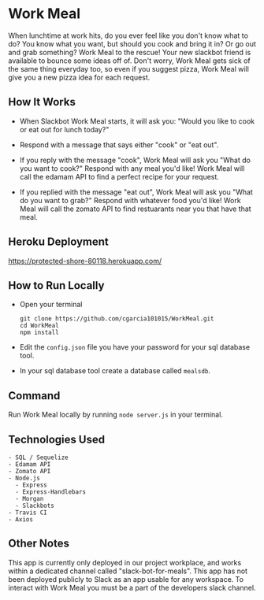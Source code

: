 # Work Meal

When lunchtime at work hits, do you ever feel like you don't know what to do? You know what you want, but should you cook and bring it in? Or go out and grab something? Work Meal to the rescue! Your new slackbot friend is available to bounce some ideas off of. Don't worry, Work Meal gets sick of the same thing everyday too, so even if you suggest pizza, Work Meal will give you a new pizza idea for each request. 

## How It Works 

* When Slackbot Work Meal starts, it will ask you: "Would you like to cook or eat out for lunch today?" 

* Respond with a message that says either "cook" or "eat out". 

* If you reply with the message "cook", Work Meal will ask you "What do you want to cook?" Respond with any meal you'd like! Work Meal will call the edamam API to find a perfect recipe for your request. 

* If you replied with the message "eat out", Work Meal will ask you "What do you want to grab?" Respond with whatever food you'd like! Work Meal will call the zomato API to find restuarants near you that have that meal. 

## Heroku Deployment 
https://protected-shore-80118.herokuapp.com/

## How to Run Locally

* Open your terminal

  ```
  git clone https://github.com/cgarcia101015/WorkMeal.git
  cd WorkMeal
  npm install 
  ```

* Edit the `config.json` file you have your password for your sql database tool. 

* In your sql database tool create a database called `mealsdb`. 

## Command

Run Work Meal locally by running `node server.js` in your terminal. 

## Technologies Used
```
- SQL / Sequelize 
- Edamam API
- Zomato API
- Node.js
  - Express
  - Express-Handlebars
  - Morgan
  - Slackbots
- Travis CI
- Axios
```

## Other Notes

This app is currently only deployed in our project workplace, and works within a dedicated channel called "slack-bot-for-meals".
This app has not been deployed publicly to Slack as an app usable for any workspace. To interact with Work Meal you must be a part of the developers slack channel. 
